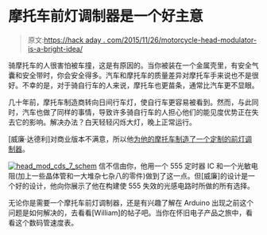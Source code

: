 # 摩托车前灯调制器是一个好主意

> 原文:[https://hack aday . com/2015/11/26/motorcycle-head-modulator-is-a-bright-idea/](https://hackaday.com/2015/11/26/motorcycle-headlight-modulator-is-a-bright-idea/)

骑摩托车的人很害怕被车撞，这是有原因的。当你被装在一个金属壳里，有安全气囊和安全带时，你会安全得多。汽车和摩托车的质量差异对摩托车手来说也不是很好。不幸的是，对于骑自行车的人来说，摩托车也更苗条，通常比汽车更不显眼。

几十年前，摩托车制造商转向日间行车灯，使自行车更容易被看到。然而，与此同时，汽车也做了同样的事情，导致许多骑自行车的人担心他们的能见度优势正在失去它的影响。解决办法？白天轻轻闪烁大灯，晚上正常运行。

[威廉·达德利]对商业版本不满意，所以他[为他的摩托车制造了一个定制的前灯调制器](http://www.dudley.nu/headlight_modulator/)。

[![head_mod_cds_7_schem](../Images/3597e62673ad4f7677bcac5902c921d6.png)](https://hackaday.com/wp-content/uploads/2015/11/head_mod_cds_7_schem.jpg) 信不信由你，他用一个 555 定时器 IC 和一个光敏电阻(加上一些晶体管和一大堆杂七杂八的零件)做到了这一点。但[威廉]的设计是一个好的设计，他向你展示了他在构建使 555 失效的光感电路时所做的所有选择。

无论你是需要一个摩托车前灯调制器，还是有兴趣了解在 Arduino 出现之前这个问题是如何解决的，去看看[William]的帖子吧。当你在怀旧电子产品之旅中，看看这个数码管速度表。